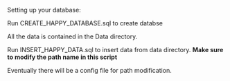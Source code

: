 Setting up your database:

Run CREATE_HAPPY_DATABASE.sql to create databse

All the data is contained in the Data directory.

Run INSERT_HAPPY_DATA.sql to insert data from data directory.
**Make sure to modify the path name in this script**

Eventually there will be a config file for path modification.
